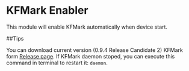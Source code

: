 # KFMark Enabler

This module will enable KFMark automatically when device start.

##Tips

You can download current version (0.9.4 Release Candidate 2) KFMark form [Release page](https://github.com/Septillion/KFMARK/releases).
If KFMark daemon stoped, you can execute this command in terminal to restart it: `daemon`.

